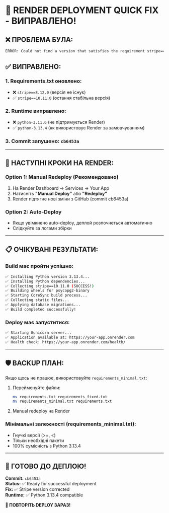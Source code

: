 # 🔧 RENDER DEPLOYMENT QUICK FIX - ВИПРАВЛЕНО!

## ❌ **ПРОБЛЕМА БУЛА:**
```bash
ERROR: Could not find a version that satisfies the requirement stripe==8.12.0
```

## ✅ **ВИПРАВЛЕНО:**

### 1. **Requirements.txt оновлено:**
- ❌ `stripe==8.12.0` (версія не існує)
- ✅ `stripe==10.11.0` (остання стабільна версія)

### 2. **Runtime виправлено:**  
- ❌ `python-3.11.6` (не підтримується Render)
- ✅ `python-3.13.4` (як використовує Render за замовчуванням)

### 3. **Commit запушено:** `cb6453a`

---

## 🚀 **НАСТУПНІ КРОКИ НА RENDER:**

### **Option 1: Manual Redeploy (Рекомендовано)**
1. На Render Dashboard → Services → Your App
2. Натисніть **"Manual Deploy"** або **"Redeploy"**
3. Render підтягне нові зміни з GitHub (commit cb6453a)

### **Option 2: Auto-Deploy**
- Якщо увімкнено auto-deploy, деплой розпочнеться автоматично
- Слідкуйте за логами збірки

---

## 📋 **ОЧІКУВАНІ РЕЗУЛЬТАТИ:**

### **Build має пройти успішно:**
```bash
✅ Installing Python version 3.13.4...
✅ Installing Python dependencies...
✅ Collecting stripe==10.11.0 (SUCCESS!)
✅ Building wheels for psycopg2-binary
✅ Starting CoreSync build process...
✅ Collecting static files...
✅ Applying database migrations...
✅ Build completed successfully!
```

### **Deploy має запуститися:**
```bash  
✅ Starting Gunicorn server...
✅ Application available at: https://your-app.onrender.com
✅ Health check: https://your-app.onrender.com/health/
```

---

## 🛡️ **BACKUP ПЛАН:**

Якщо щось не працює, використовуйте `requirements_minimal.txt`:

1. Перейменуйте файли:
   ```bash
   mv requirements.txt requirements_fixed.txt
   mv requirements_minimal.txt requirements.txt
   ```

2. Manual redeploy на Render

### **Мінімальні залежності (requirements_minimal.txt):**
- Гнучкі версії (>=, <)
- Тільки необхідні пакети
- 100% сумісність з Python 3.13.4

---

## 🎯 **ГОТОВО ДО ДЕПЛОЮ!**

**Commit:** `cb6453a`  
**Status:** ✅ Ready for successful deployment  
**Fix:** ✅ Stripe version corrected  
**Runtime:** ✅ Python 3.13.4 compatible  

**🚀 ПОВТОРІТЬ DEPLOY ЗАРАЗ!**




